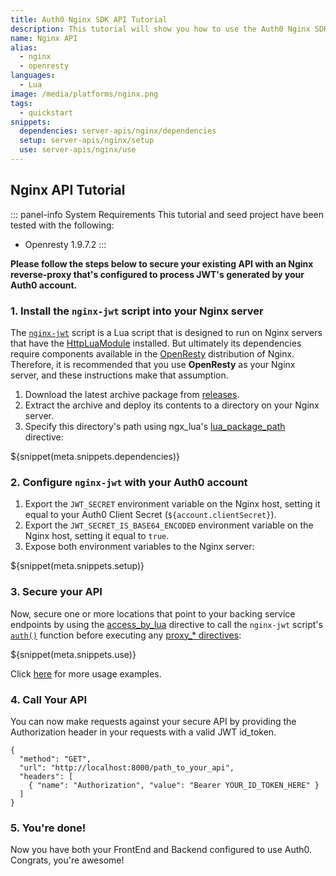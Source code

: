 ```yaml
---
title: Auth0 Nginx SDK API Tutorial
description: This tutorial will show you how to use the Auth0 Nginx SDK to add authentication and authorization to your API.
name: Nginx API
alias:
  - nginx
  - openresty
languages:
  - Lua
image: /media/platforms/nginx.png
tags:
  - quickstart
snippets:
  dependencies: server-apis/nginx/dependencies
  setup: server-apis/nginx/setup
  use: server-apis/nginx/use
---
```


## Nginx API Tutorial

::: panel-info System Requirements
This tutorial and seed project have been tested with the following:
* Openresty 1.9.7.2
:::

**Please follow the steps below to secure your existing API with an Nginx reverse-proxy that's configured to process JWT's generated by your Auth0 account.**

### 1. Install the `nginx-jwt` script into your Nginx server

The [`nginx-jwt`](https://github.com/auth0/nginx-jwt) script is a Lua script that is designed to run on Nginx servers that have the [HttpLuaModule](https://github.com/openresty/lua-nginx-module#readme) installed. But ultimately its dependencies require components available in the [OpenResty](http://openresty.org/) distribution of Nginx. Therefore, it is recommended that you use **OpenResty** as your Nginx server, and these instructions make that assumption.

1. Download the latest archive package from [releases](https://github.com/auth0/nginx-jwt/releases).
1. Extract the archive and deploy its contents to a directory on your Nginx server.
1. Specify this directory's path using ngx_lua's [lua_package_path](https://github.com/openresty/lua-nginx-module#lua_package_path) directive:

${snippet(meta.snippets.dependencies)}

### 2. Configure `nginx-jwt` with your Auth0 account

1. Export the `JWT_SECRET` environment variable on the Nginx host, setting it equal to your Auth0 Client Secret (`${account.clientSecret}`).
1. Export the `JWT_SECRET_IS_BASE64_ENCODED` environment variable on the Nginx host, setting it equal to `true`.
1. Expose both environment variables to the Nginx server:

${snippet(meta.snippets.setup)}

### 3. Secure your API

Now, secure one or more locations that point to your backing service endpoints by using the [access_by_lua](https://github.com/openresty/lua-nginx-module#access_by_lua) directive to call the `nginx-jwt` script's [`auth()`](https://github.com/auth0/nginx-jwt#auth) function before executing any [proxy_* directives](http://nginx.org/en/docs/http/ngx_http_proxy_module.html):

${snippet(meta.snippets.use)}

Click [here](https://github.com/auth0/nginx-jwt#usage) for more usage examples.


### 4. Call Your API

You can now make requests against your secure API by providing the Authorization header in your requests with a valid JWT id_token.

```har
{
  "method": "GET",
  "url": "http://localhost:8000/path_to_your_api",
  "headers": [
    { "name": "Authorization", "value": "Bearer YOUR_ID_TOKEN_HERE" }
  ]
}
```

### 5. You're done!

Now you have both your FrontEnd and Backend configured to use Auth0. Congrats, you're awesome!
